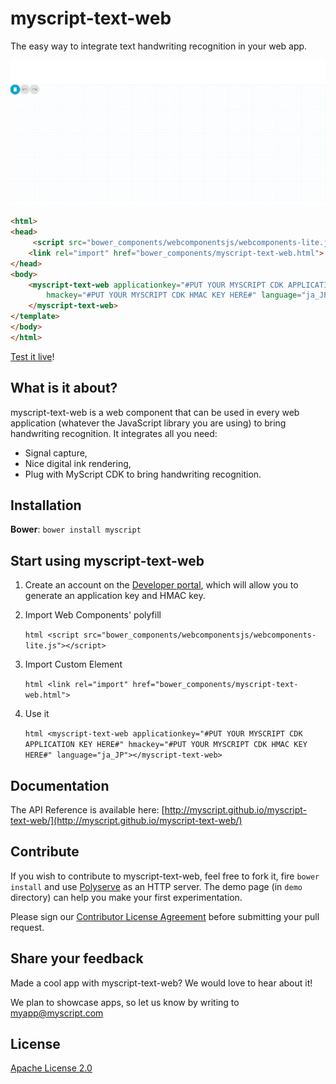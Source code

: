 myscript-text-web
=================

The easy way to integrate text handwriting recognition in your web app.

<a href="myscript.github.io/"><img src="text.gif" /></a>

```html
<html>
<head>
     <script src="bower_components/webcomponentsjs/webcomponents-lite.js"></script>
    <link rel="import" href="bower_components/myscript-text-web.html">
</head>
<body>
    <myscript-text-web applicationkey="#PUT YOUR MYSCRIPT CDK APPLICATION KEY HERE#" 
        hmackey="#PUT YOUR MYSCRIPT CDK HMAC KEY HERE#" language="ja_JP">
    </myscript-text-web>
</template>
</body>
</html>
```    

[Test it live](http://myscript.github.io/myscript-text-web/demo/)!

## What is it about?

myscript-text-web is a web component that can be used in every web application (whatever the JavaScript library you are using) to bring handwriting recognition. It integrates all you need:  
* Signal capture,  
* Nice digital ink rendering,  
* Plug with MyScript CDK to bring handwriting recognition.

## Installation

**Bower**: `bower install myscript`

## Start using myscript-text-web

1. Create an account on the [Developer portal](https://dev.myscript.com/), which will allow you to generate an application key and HMAC key.  

2. Import Web Components' polyfill

    `html <script src="bower_components/webcomponentsjs/webcomponents-lite.js"></script>`

3. Import Custom Element

    `html <link rel="import" href="bower_components/myscript-text-web.html">`

3. Use it

    `html <myscript-text-web applicationkey="#PUT YOUR MYSCRIPT CDK APPLICATION KEY HERE#" hmackey="#PUT YOUR MYSCRIPT CDK HMAC KEY HERE#" language="ja_JP"></myscript-text-web>`
    
## Documentation 

The API Reference is available here: [http://myscript.github.io/myscript-text-web/](http://myscript.github.io/myscript-text-web/) 

## Contribute

If you wish to contribute to myscript-text-web, feel free to fork it, fire `bower install` and use [Polyserve](https://github.com/PolymerLabs/polyserve) as an HTTP server. The demo page (in `demo` directory) can help you make your first experimentation.

Please sign our [Contributor License Agreement](CONTRIBUTING.md) before submitting your pull request.

## Share your feedback

Made a cool app with myscript-text-web? We would love to hear about it!

We plan to showcase apps, so let us know by writing to [myapp@myscript.com](mailto://myapp@myscript.com)

## License

[Apache License 2.0](http://www.apache.org/licenses/LICENSE-2.0)
